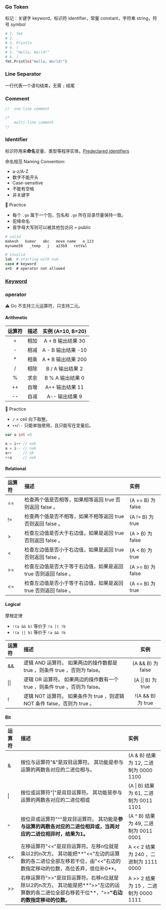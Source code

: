### Go Token

标记：关键字 keyword，标识符 identifier，常量 constant，字符串 string，符号 symbol

```bash
# 1. fmt
# 2. .
# 3. Println
# 4. (
# 5. "Hello, World!"
# 6. )
fmt.Println("Hello, World!")
```

### Line Separator

一行代表一个语句结束，无需 `;` 结尾

### Comment

```go
//  one-line comment

/*
	multi-line comment
*/
```

### Identifier

标识符用来**命名**变量、类型等程序实体。[Predeclared identifiers](https://go.dev/ref/spec#Predeclared_identifiers)

命名规范 Naming Convention:

- a-z/A-Z
- 数字不能开头
- Case-sensitive
- 不能有空格
- 非关键字

:construction_worker: Practice

- 每个 `.go` 属于一个包，包名和 `.go` 所在目录尽量保持一致。
- 驼峰命名
- 首字母大写则可以被其他包访问 = public

```bash
# valid
mahesh   kumar   abc   move_name   a_123
myname50   _temp   j   a23b9   retVal

# invalid
1ab  # starting with num
case # keyword
a+b  # operator not allowed
```

### [Keyword](https://go.dev/ref/spec#Keywords)

### operator

:warning: Go 不支持三元运算符，只支持二元。

#### Arithmetic

| 运算符 | 描述 | 实例 (A=10, B=20)  |
| :----: | :--: | :----------------: |
|   +    | 相加 | A + B 输出结果 30  |
|   -    | 相减 | A - B 输出结果 -10 |
|   *    | 相乘 | A * B 输出结果 200 |
|   /    | 相除 |  B / A 输出结果 2  |
|   %    | 求余 |  B % A 输出结果 0  |
|   ++   | 自增 |  A++ 输出结果 11   |
|   --   | 自减 |   A-- 输出结果 9   |

:construction_worker: Practice

- `/` = ceil 向下取整。
- `++`/`--` 只能单独使用，且只能写在变量后。

```go
var a int =5

a = i++ // nok
a = i-- // nok
a++     // ok
++a     // nok
```

#### Relational

| 运算符 | 描述                                                         | 实例              |
| :----- | :----------------------------------------------------------- | :---------------- |
| ==     | 检查两个值是否相等，如果相等返回 true  否则返回 false 。     | (A == B) 为 false |
| !=     | 检查两个值是否不相等，如果不相等返回 true  否则返回 false 。 | (A != B) 为 true  |
| >      | 检查左边值是否大于右边值，如果是返回 true  否则返回 false 。 | (A > B) 为 false  |
| <      | 检查左边值是否小于右边值，如果是返回 true  否则返回 false 。 | (A < B) 为 true   |
| >=     | 检查左边值是否大于等于右边值，如果是返回 true  否则返回 false 。 | (A >= B) 为 false |
| <=     | 检查左边值是否小于等于右边值，如果是返回 true  否则返回 false 。 | (A <= B) 为 true  |

#### Logical

摩根定律

- `!(a && b)` 等价于 `!a || !b`
- `!(a || b)` 等价于 `!a && !b`

| 运算符 | 描述                                                         |        实例        |
| :----- | :----------------------------------------------------------- | :----------------: |
| &&     | 逻辑 AND 运算符。 如果两边的操作数都是 true ，则条件 true ，否则为 false。 | (A && B) 为 false  |
| \|\|   | 逻辑 OR 运算符。 如果两边的操作数有一个 true ，则条件 true ，否则为 false。 | (A \|\| B) 为 true |
| !      | 逻辑 NOT 运算符。 如果条件为 true ，则逻辑 NOT 条件 false，否则为 true 。 | !(A && B) 为 true  |

#### Bit

| 运算符 | 描述                                                         | 实例                                   |
| :----- | :----------------------------------------------------------- | :------------------------------------- |
| &      | 按位与运算符"&"是双目运算符。 其功能是参与运算的两数各对应的二进位相与。 | (A & B) 结果为 12, 二进制为 0000 1100  |
| \|     | 按位或运算符"\|"是双目运算符。 其功能是参与运算的两数各对应的二进位相或 | (A \| B) 结果为 61, 二进制为 0011 1101 |
| ^      | 按位异或运算符"^"是双目运算符。 其功能是**参与运算的两数各对应的二进位相异或，当两对应的二进位相异时，结果为1。** | (A ^ B) 结果为 49, 二进制为 0011 0001  |
| <<     | 左移运算符"<<"是双目运算符。左移n位就是乘以2的n次方。 其功能把**"<<"左边的运算数的各二进位全部左移若干位，由"<<"右边的数指定移动的位数，高位丢弃，低位补0**。 | A << 2 结果为 240 ，二进制为 1111 0000 |
| >>     | 右移运算符">>"是双目运算符。右移n位就是除以2的n次方。 其功能是把**">>"左边的运算数的各二进位全部右移若干位**，">>**"右边的数指定移动的位数。** | A >> 2 结果为 15 ，二进制为 0000 1111  |